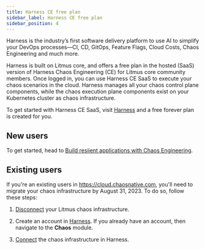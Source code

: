 ```yaml
---
title: Harness CE free plan
sidebar_label: Harness CE free plan
sidebar_position: 4
---
```


Harness is the industry’s first software delivery platform to use AI to simplify your DevOps processes—CI, CD, GitOps, Feature Flags, Cloud Costs, Chaos Engineering and much more. 

Harness is built on Litmus core, and offers a free plan in the hosted (SaaS) version of Harness Chaos Engineering (CE) for Litmus core community members. Once logged in, you can use Harness CE SaaS to execute your chaos scenarios in the cloud. Harness manages all your chaos control plane components, while the chaos execution plane components exist on your Kubernetes cluster as chaos infrastructure.

To get started with Harness CE SaaS, visit [Harness](app.harness.io) and a free forever plan is created for you. 

## New users 

To get started, head to [Build resiient applications with Chaos Engineering](/docs/chaos-engineering/get-started/introduction-to-chaos-module).

## Existing users

If you're an existing users in https://cloud.chaosnative.com, you'll need to migrate your chaos infrastructure by August 31, 2023. To do so, follow these steps:

1. [Disconnect](https://docs.litmuschaos.io/docs/user-guides/uninstall-litmus) your Litmus chaos infrastructure.

1. Create an account in [Harness](https://app.harness.io/). If you already have an account, then navigate to the **Chaos** module.

1. [Connect](/docs/chaos-engineering/configure-chaos-experiments/chaos-infrastructure/connect-chaos-infrastructures) the chaos infrastructure in Harness.


